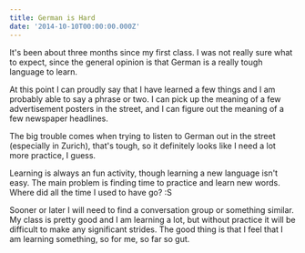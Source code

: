 ```yaml
---
title: German is Hard
date: '2014-10-10T00:00:00.000Z'
---
```


It's been about three months since my first class. I was not really sure what to expect, since the general opinion is that German is a really tough language to learn.

At this point I can proudly say that I have learned a few things and I am probably able to say a phrase or two. I can pick up the meaning of a few advertisement posters in the street, and I can figure out the meaning of a few newspaper headlines.

The big trouble comes when trying to listen to German out in the street (especially in Zurich), that's tough, so it definitely looks like I need a lot more practice, I guess.

Learning is always an fun activity, though learning a new language isn't easy. The main problem is finding time to practice and learn new words. Where did all the time I used to have go? :S

Sooner or later I will need to find a conversation group or something similar. My class is pretty good and I am learning a lot, but without practice it will be difficult to make any significant strides. The good thing is that I feel that I am learning something, so for me, so far so gut.